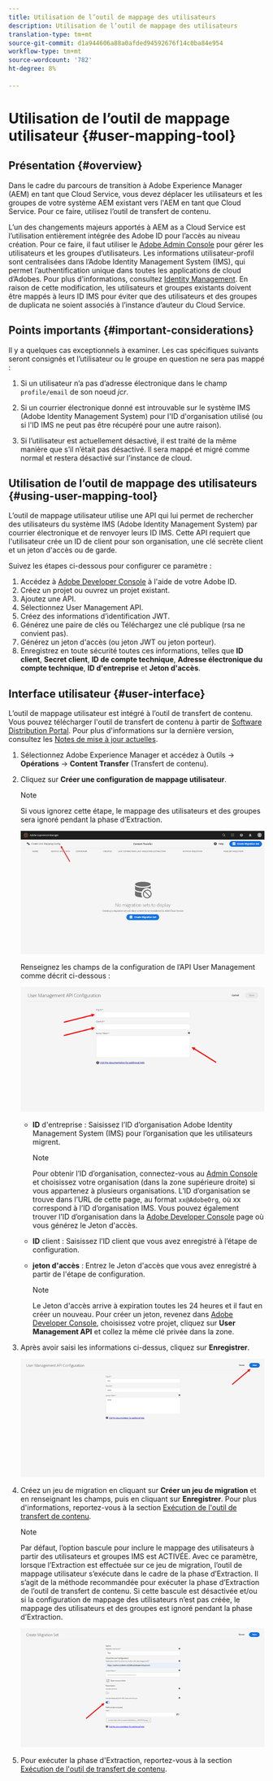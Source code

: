 ```yaml
---
title: Utilisation de l’outil de mappage des utilisateurs
description: Utilisation de l’outil de mappage des utilisateurs
translation-type: tm+mt
source-git-commit: d1a944606a88a0afded94592676f14c0ba84e954
workflow-type: tm+mt
source-wordcount: '782'
ht-degree: 8%

---
```



# Utilisation de l’outil de mappage utilisateur {#user-mapping-tool}

## Présentation {#overview}

Dans le cadre du parcours de transition à Adobe Experience Manager (AEM) en tant que Cloud Service, vous devez déplacer les utilisateurs et les groupes de votre système AEM existant vers l&#39;AEM en tant que Cloud Service. Pour ce faire, utilisez l’outil de transfert de contenu.

L’un des changements majeurs apportés à AEM as a Cloud Service est l’utilisation entièrement intégrée des Adobe ID pour l’accès au niveau création.  Pour ce faire, il faut utiliser le [Adobe Admin Console](https://helpx.adobe.com/fr/enterprise/using/admin-console.html) pour gérer les utilisateurs et les groupes d’utilisateurs. Les informations utilisateur-profil sont centralisées dans l’Adobe Identity Management System (IMS), qui permet l’authentification unique dans toutes les applications de cloud d’Adobes. Pour plus d&#39;informations, consultez [Identity Management](https://experienceleague.adobe.com/docs/experience-manager-cloud-service/overview/what-is-new-and-different.html?lang=en#identity-management). En raison de cette modification, les utilisateurs et groupes existants doivent être mappés à leurs ID IMS pour éviter que des utilisateurs et des groupes de duplicata ne soient associés à l’instance d’auteur du Cloud Service.

## Points importants {#important-considerations}

Il y a quelques cas exceptionnels à examiner. Les cas spécifiques suivants seront consignés et l’utilisateur ou le groupe en question ne sera pas mappé :

1. Si un utilisateur n’a pas d’adresse électronique dans le champ `profile/email` de son noeud *jcr*.

1. Si un courrier électronique donné est introuvable sur le système IMS (Adobe Identity Management System) pour l&#39;ID d&#39;organisation utilisé (ou si l&#39;ID IMS ne peut pas être récupéré pour une autre raison).

1. Si l’utilisateur est actuellement désactivé, il est traité de la même manière que s’il n’était pas désactivé. Il sera mappé et migré comme normal et restera désactivé sur l’instance de cloud.

## Utilisation de l’outil de mappage des utilisateurs {#using-user-mapping-tool}

L’outil de mappage utilisateur utilise une API qui lui permet de rechercher des utilisateurs du système IMS (Adobe Identity Management System) par courrier électronique et de renvoyer leurs ID IMS. Cette API requiert que l&#39;utilisateur crée un ID de client pour son organisation, une clé secrète client et un jeton d&#39;accès ou de garde.

Suivez les étapes ci-dessous pour configurer ce paramètre :

1. Accédez à [Adobe Developer Console](https://console.adobe.io) à l&#39;aide de votre Adobe ID.
1. Créez un projet ou ouvrez un projet existant.
1. Ajoutez une API.
1. Sélectionnez User Management API.
1. Créez des informations d’identification JWT.
1. Générez une paire de clés ou Téléchargez une clé publique (rsa ne convient pas).
1. Générez un jeton d&#39;accès (ou jeton JWT ou jeton porteur).
1. Enregistrez en toute sécurité toutes ces informations, telles que **ID client**, **Secret client**, **ID de compte technique**, **Adresse électronique du compte technique**, **ID d&#39;entreprise** et **Jeton d&#39;accès**.

## Interface utilisateur {#user-interface}

L’outil de mappage utilisateur est intégré à l’outil de transfert de contenu. Vous pouvez télécharger l&#39;outil de transfert de contenu à partir de [Software Distribution Portal](https://experience.adobe.com/#/downloads/content/software-distribution/fr-FR/aemcloud.html). Pour plus d&#39;informations sur la dernière version, consultez les [Notes de mise à jour actuelles](/help/release-notes/release-notes-cloud/release-notes-current.md).

1. Sélectionnez Adobe Experience Manager et accédez à Outils -> **Opérations** -> **Content Transfer** (Transfert de contenu).
1. Cliquez sur **Créer une configuration de mappage utilisateur**.

   >[!NOTE]
   >Si vous ignorez cette étape, le mappage des utilisateurs et des groupes sera ignoré pendant la phase d’Extraction.

   ![image](/help/move-to-cloud-service/content-transfer-tool/assets-user-mapping/user-mapping-1.png)

   Renseignez les champs de la configuration de l’API User Management comme décrit ci-dessous :

   ![image](/help/move-to-cloud-service/content-transfer-tool/assets-user-mapping/user-mapping-2.png)

   * **ID** d&#39;entreprise : Saisissez l’ID d’organisation Adobe Identity Management System (IMS) pour l’organisation que les utilisateurs migrent.

      >[!NOTE]
      >Pour obtenir l’ID d’organisation, connectez-vous au [Admin Console](https://adminconsole.adobe.com/) et choisissez votre organisation (dans la zone supérieure droite) si vous appartenez à plusieurs organisations. L’ID d’organisation se trouve dans l’URL de cette page, au format `xx@AdobeOrg`, où xx correspond à l’ID d’organisation IMS.  Vous pouvez également trouver l’ID d’organisation dans la [Adobe Developer Console](https://console.adobe.io) page où vous générez le Jeton d&#39;accès.

   * **ID** client : Saisissez l’ID client que vous avez enregistré à l’étape de configuration.

   * **jeton d&#39;accès** : Entrez le Jeton d&#39;accès que vous avez enregistré à partir de l&#39;étape de configuration.

      >[!NOTE]
      >Le Jeton d&#39;accès arrive à expiration toutes les 24 heures et il faut en créer un nouveau. Pour créer un jeton, revenez dans [Adobe Developer Console](https://console.adobe.io), choisissez votre projet, cliquez sur **User Management API** et collez la même clé privée dans la zone.

1. Après avoir saisi les informations ci-dessus, cliquez sur **Enregistrer**.

   ![image](/help/move-to-cloud-service/content-transfer-tool/assets-user-mapping/user-mapping-3.png)


1. Créez un jeu de migration en cliquant sur **Créer un jeu de migration** et en renseignant les champs, puis en cliquant sur **Enregistrer**. Pour plus d&#39;informations, reportez-vous à la section [Exécution de l&#39;outil de transfert de contenu](/help/move-to-cloud-service/content-transfer-tool/using-content-transfer-tool.md#running-tool).

   >[!NOTE]
   >Par défaut, l’option bascule pour inclure le mappage des utilisateurs à partir des utilisateurs et groupes IMS est ACTIVÉE. Avec ce paramètre, lorsque l’Extraction est effectuée sur ce jeu de migration, l’outil de mappage utilisateur s’exécute dans le cadre de la phase d’Extraction. Il s’agit de la méthode recommandée pour exécuter la phase d’Extraction de l’outil de transfert de contenu. Si cette bascule est désactivée et/ou si la configuration de mappage des utilisateurs n’est pas créée, le mappage des utilisateurs et des groupes est ignoré pendant la phase d’Extraction.

   ![image](/help/move-to-cloud-service/content-transfer-tool/assets-user-mapping/user-mapping-4.png)

1. Pour exécuter la phase d&#39;Extraction, reportez-vous à la section [Exécution de l&#39;outil de transfert de contenu](/help/move-to-cloud-service/content-transfer-tool/using-content-transfer-tool.md#running-tool).



